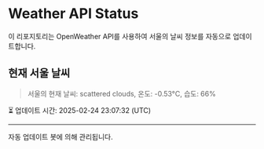 
# Weather API Status

이 리포지토리는 OpenWeather API를 사용하여 서울의 날씨 정보를 자동으로 업데이트합니다.

## 현재 서울 날씨
> 서울의 현재 날씨: scattered clouds, 온도: -0.53°C, 습도: 66%

⏳ 업데이트 시간: 2025-02-24 23:07:32 (UTC)

---
자동 업데이트 봇에 의해 관리됩니다.

